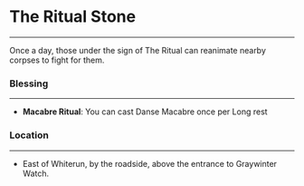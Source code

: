 # The Ritual Stone

---

Once a day, those under the sign of The Ritual can reanimate nearby corpses to fight for them.

### Blessing
---
- **Macabre Ritual**: You can cast Danse Macabre once per Long rest

### Location
---
- East of Whiterun, by the roadside, above the entrance to Graywinter Watch.
